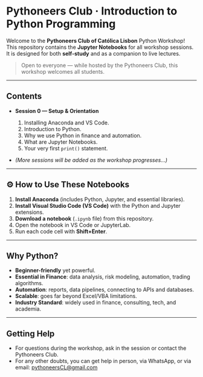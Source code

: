 # Pythoneers Club · Introduction to Python Programming

Welcome to the **Pythoneers Club of Católica Lisbon** Python Workshop!  
This repository contains the **Jupyter Notebooks** for all workshop sessions. It is designed for both **self-study** and as a companion to live lectures.  

> Open to everyone — while hosted by the Pythoneers Club, this workshop welcomes all students.

---

## Contents

- **Session 0 — Setup & Orientation**  
  1. Installing Anaconda and VS Code.
  2. Introduction to Python.
  3. Why we use Python in finance and automation.
  4. What are Jupyter Notebooks.
  5. Your very first `print()` statement.

- *(More sessions will be added as the workshop progresses...)*

---

## ⚙️ How to Use These Notebooks

1. **Install Anaconda** (includes Python, Jupyter, and essential libraries).  
2. **Install Visual Studio Code (VS Code)** with the Python and Jupyter extensions.  
3. **Download a notebook** (`.ipynb` file) from this repository.  
4. Open the notebook in VS Code or JupyterLab.  
5. Run each code cell with **Shift+Enter**.  

---

## Why Python?

- **Beginner-friendly** yet powerful.  
- **Essential in Finance**: data analysis, risk modeling, automation, trading algorithms.  
- **Automation**: reports, data pipelines, connecting to APIs and databases.  
- **Scalable**: goes far beyond Excel/VBA limitations.  
- **Industry Standard**: widely used in finance, consulting, tech, and academia.  

---

## Getting Help

- For questions during the workshop, ask in the session or contact the Pythoneers Club.
- For any other doubts, you can get help in person, via WhatsApp, or via email: pythoneersCL@gmail.com
